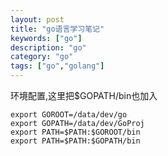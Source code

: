 ```yaml
---
layout: post
title: "go语言学习笔记"
keywords: ["go"]
description: "go"
category: "go"
tags: ["go","golang"]
---
```

环境配置,这里把$GOPATH/bin也加入
```
export GOROOT=/data/dev/go
export GOPATH=/data/dev/GoProj
export PATH=$PATH:$GOROOT/bin
export PATH=$PATH:$GOPATH/bin
```
